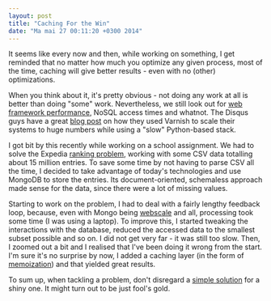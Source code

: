 ```yaml
---
layout: post
title: "Caching For the Win"
date: "Ma mai 27 00:11:20 +0300 2014"
---
```


It seems like every now and then, while working on something, I get reminded
that no matter how much you optimize any given process, most of the time,
caching will give better results - even with no (other) optimizations.

When you think
about it, it's pretty obvious - not doing any work at all is better than doing
"some" work. Nevertheless, we still look out for
[web framework performance](http://www.techempower.com/benchmarks/),
NoSQL access times and whatnot. The Disqus guys have a great
[blog post](http://blog.disqus.com/post/62187806135/scaling-django-to-8-billion-page-views)
on how they used Varnish to scale their
systems to huge numbers while using a "slow" Python-based stack.

I got bit by this recently while working on a school assignment. We had to
solve the Expedia [ranking problem](https://www.kaggle.com/c/expedia-personalized-sort),
working with some CSV data totalling about 15 million entries. To save some
time by not having to parse CSV all the time, I decided to take advantage
of today's technologies and use MongoDB to store the entries. Its
document-oriented, schemaless approach made sense for the data, since there were
a lot of missing values.

Starting to work on the problem, I had to deal with a fairly lengthy feedback
loop, because, even with Mongo being
[webscale](https://www.youtube.com/watch?v=b2F-DItXtZs&index=2&list=PL1FB3417C560AC0B7)
and all, processing took some time (I was using a laptop). To improve this,
I started tweaking the interactions with the database, reduced the accessed
data to the smallest subset possible and so on. I did not get very far - it was
still too slow. Then, I zoomed out a bit and I realised that I've been doing
it wrong from the start. I'm sure it's no surprise by now, I added a caching
layer (in the form of [memoization](http://en.wikipedia.org/wiki/Memoization))
and that yielded great results.

To sum up, when tackling a problem, don't disregard a
[simple solution](http://en.wikipedia.org/wiki/Occam%27s_razor)
for a shiny one. It might turn out to be just fool's gold.

